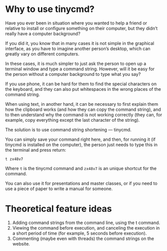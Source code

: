 Why to use tinycmd?
=============

Have you ever been in situation where you wanted to help a friend or relative to install or configure something on their computer, but they didn’t really have a computer background?

If you did it, you know that in many cases it is not simple in the graphical interface, as you have to imagine another person’s desktop, which can greatly vary on different computers.

In these cases, it is much simpler to just ask the person to open up a terminal window and type a command string. However, will it be easy for the person without a computer background to type what you say?

If you use phone, it can be hard for them to find the special characters on the keyboard, and they can also put whitespaces in the wrong places of the command string.

When using text, in another hand, it can be necessary to first explain them how the clipboard works (and how they can copy the command string), and to then understand why the command is not working correctly (they can, for example, copy everything except the last character of the string).

The solution is to use command string shortening — tinycmd.

You can simply save your command right here, and then, for running it (if tinycmd is installed on the computer), the person just needs to type this in the terminal and press return:

    t zx48v7

Where `t` is the tinycmd command and `zx48v7` is an unique shortcut for the command.

You can also use it for presentations and master classes, or if you need to use a piece of paper to write a manual for someone.

Theoretical feature ideas
=============

1. Adding command strings from the command line, using the t command.
2. Viewing the command before execution, and canceling the execution
in a short period of time (for example, 5 seconds before execution).
3. Commenting (maybe even with threads) the command strings on the website.
